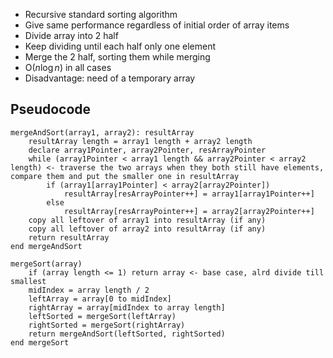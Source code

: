 - Recursive standard sorting algorithm
- Give same performance regardless of initial order of array items
- Divide array into 2 half
- Keep dividing until each half only one element
- Merge the 2 half, sorting them while merging
- O($n\log{n}$) in all cases
- Disadvantage: need of a temporary array

## Pseudocode
```
mergeAndSort(array1, array2): resultArray
	resultArray length = array1 length + array2 length
	declare array1Pointer, array2Pointer, resArrayPointer
	while (array1Pointer < array1 length && array2Pointer < array2 length) <- traverse the two arrays when they both still have elements, compare them and put the smaller one in resultArray
		if (array1[array1Pointer] < array2[array2Pointer])
			resultArray[resArrayPointer++] = array1[array1Pointer++]
		else 
			resultArray[resArrayPointer++] = array2[array2Pointer++]
	copy all leftover of array1 into resultArray (if any)
	copy all leftover of array2 into resultArray (if any)
	return resultArray
end mergeAndSort

mergeSort(array)
	if (array length <= 1) return array <- base case, alrd divide till smallest
	midIndex = array length / 2
	leftArray = array[0 to midIndex]
	rightArray = array[midIndex to array length]
	leftSorted = mergeSort(leftArray)
	rightSorted = mergeSort(rightArray)
	return mergeAndSort(leftSorted, rightSorted)
end mergeSort
```
